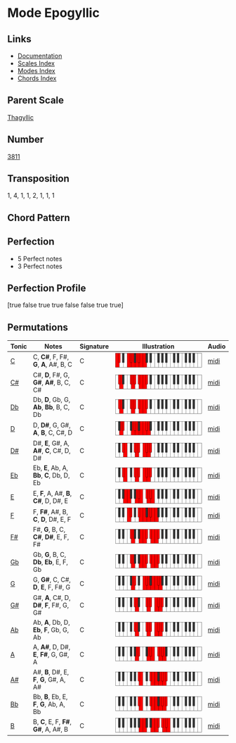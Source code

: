 # Mode Epogyllic

## Links

- [Documentation](README.md)
- [Scales Index](Scales.md)
- [Modes Index](Modes.md)
- [Chords Index](Chords.md)

## Parent Scale

[Thagyllic](ScaleThagyllic.md)

## Number

[3811](https://ianring.com/musictheory/scales/3811)

## Transposition

1, 4, 1, 1, 2, 1, 1, 1

## Chord Pattern



## Perfection

- 5 Perfect notes
- 3 Perfect notes

## Perfection Profile

[true false true true false false true true]

## Permutations

| Tonic | Notes | Signature | Illustration | Audio |
|-------|-------|-----------|--------------|-------|
| [C](ModeCNaturalEpogyllic.md) | C, **C#**, F, F#, **G**, **A**, A#, B, C | C | ![CNaturalEpogyllic](ModeCNaturalEpogyllic.png) | [midi](https://github.com/edipermadi/music/blob/main/docs/ModeCNaturalEpogyllic.mid?raw=true) |
| [C#](ModeCSharpEpogyllic.md) | C#, **D**, F#, G, **G#**, **A#**, B, C, C# | C | ![CSharpEpogyllic](ModeCSharpEpogyllic.png) | [midi](https://github.com/edipermadi/music/blob/main/docs/ModeCSharpEpogyllic.mid?raw=true) |
| [Db](ModeDFlatEpogyllic.md) | Db, **D**, Gb, G, **Ab**, **Bb**, B, C, Db | C | ![DFlatEpogyllic](ModeDFlatEpogyllic.png) | [midi](https://github.com/edipermadi/music/blob/main/docs/ModeDFlatEpogyllic.mid?raw=true) |
| [D](ModeDNaturalEpogyllic.md) | D, **D#**, G, G#, **A**, **B**, C, C#, D | C | ![DNaturalEpogyllic](ModeDNaturalEpogyllic.png) | [midi](https://github.com/edipermadi/music/blob/main/docs/ModeDNaturalEpogyllic.mid?raw=true) |
| [D#](ModeDSharpEpogyllic.md) | D#, **E**, G#, A, **A#**, **C**, C#, D, D# | C | ![DSharpEpogyllic](ModeDSharpEpogyllic.png) | [midi](https://github.com/edipermadi/music/blob/main/docs/ModeDSharpEpogyllic.mid?raw=true) |
| [Eb](ModeEFlatEpogyllic.md) | Eb, **E**, Ab, A, **Bb**, **C**, Db, D, Eb | C | ![EFlatEpogyllic](ModeEFlatEpogyllic.png) | [midi](https://github.com/edipermadi/music/blob/main/docs/ModeEFlatEpogyllic.mid?raw=true) |
| [E](ModeENaturalEpogyllic.md) | E, **F**, A, A#, **B**, **C#**, D, D#, E | C | ![ENaturalEpogyllic](ModeENaturalEpogyllic.png) | [midi](https://github.com/edipermadi/music/blob/main/docs/ModeENaturalEpogyllic.mid?raw=true) |
| [F](ModeFNaturalEpogyllic.md) | F, **F#**, A#, B, **C**, **D**, D#, E, F | C | ![FNaturalEpogyllic](ModeFNaturalEpogyllic.png) | [midi](https://github.com/edipermadi/music/blob/main/docs/ModeFNaturalEpogyllic.mid?raw=true) |
| [F#](ModeFSharpEpogyllic.md) | F#, **G**, B, C, **C#**, **D#**, E, F, F# | C | ![FSharpEpogyllic](ModeFSharpEpogyllic.png) | [midi](https://github.com/edipermadi/music/blob/main/docs/ModeFSharpEpogyllic.mid?raw=true) |
| [Gb](ModeGFlatEpogyllic.md) | Gb, **G**, B, C, **Db**, **Eb**, E, F, Gb | C | ![GFlatEpogyllic](ModeGFlatEpogyllic.png) | [midi](https://github.com/edipermadi/music/blob/main/docs/ModeGFlatEpogyllic.mid?raw=true) |
| [G](ModeGNaturalEpogyllic.md) | G, **G#**, C, C#, **D**, **E**, F, F#, G | C | ![GNaturalEpogyllic](ModeGNaturalEpogyllic.png) | [midi](https://github.com/edipermadi/music/blob/main/docs/ModeGNaturalEpogyllic.mid?raw=true) |
| [G#](ModeGSharpEpogyllic.md) | G#, **A**, C#, D, **D#**, **F**, F#, G, G# | C | ![GSharpEpogyllic](ModeGSharpEpogyllic.png) | [midi](https://github.com/edipermadi/music/blob/main/docs/ModeGSharpEpogyllic.mid?raw=true) |
| [Ab](ModeAFlatEpogyllic.md) | Ab, **A**, Db, D, **Eb**, **F**, Gb, G, Ab | C | ![AFlatEpogyllic](ModeAFlatEpogyllic.png) | [midi](https://github.com/edipermadi/music/blob/main/docs/ModeAFlatEpogyllic.mid?raw=true) |
| [A](ModeANaturalEpogyllic.md) | A, **A#**, D, D#, **E**, **F#**, G, G#, A | C | ![ANaturalEpogyllic](ModeANaturalEpogyllic.png) | [midi](https://github.com/edipermadi/music/blob/main/docs/ModeANaturalEpogyllic.mid?raw=true) |
| [A#](ModeASharpEpogyllic.md) | A#, **B**, D#, E, **F**, **G**, G#, A, A# | C | ![ASharpEpogyllic](ModeASharpEpogyllic.png) | [midi](https://github.com/edipermadi/music/blob/main/docs/ModeASharpEpogyllic.mid?raw=true) |
| [Bb](ModeBFlatEpogyllic.md) | Bb, **B**, Eb, E, **F**, **G**, Ab, A, Bb | C | ![BFlatEpogyllic](ModeBFlatEpogyllic.png) | [midi](https://github.com/edipermadi/music/blob/main/docs/ModeBFlatEpogyllic.mid?raw=true) |
| [B](ModeBNaturalEpogyllic.md) | B, **C**, E, F, **F#**, **G#**, A, A#, B | C | ![BNaturalEpogyllic](ModeBNaturalEpogyllic.png) | [midi](https://github.com/edipermadi/music/blob/main/docs/ModeBNaturalEpogyllic.mid?raw=true) |
